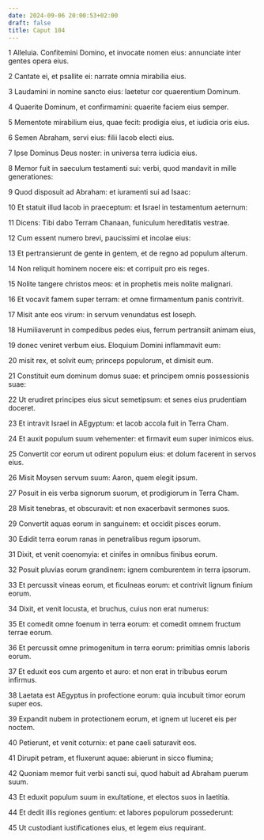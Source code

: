 ```yaml
---
date: 2024-09-06 20:00:53+02:00
draft: false
title: Caput 104
---
```





1 Alleluia. Confitemini Domino, et invocate nomen eius: annunciate inter gentes opera eius.

2 Cantate ei, et psallite ei: narrate omnia mirabilia eius.

3 Laudamini in nomine sancto eius: laetetur cor quaerentium Dominum.

4 Quaerite Dominum, et confirmamini: quaerite faciem eius semper.

5 Mementote mirabilium eius, quae fecit: prodigia eius, et iudicia oris eius.

6 Semen Abraham, servi eius: filii Iacob electi eius.

7 Ipse Dominus Deus noster: in universa terra iudicia eius.

8 Memor fuit in saeculum testamenti sui: verbi, quod mandavit in mille generationes:

9 Quod disposuit ad Abraham: et iuramenti sui ad Isaac:

10 Et statuit illud Iacob in praeceptum: et Israel in testamentum aeternum:

11 Dicens: Tibi dabo Terram Chanaan, funiculum hereditatis vestrae.

12 Cum essent numero brevi, paucissimi et incolae eius:

13 Et pertransierunt de gente in gentem, et de regno ad populum alterum.

14 Non reliquit hominem nocere eis: et corripuit pro eis reges.

15 Nolite tangere christos meos: et in prophetis meis nolite malignari.

16 Et vocavit famem super terram: et omne firmamentum panis contrivit.

17 Misit ante eos virum: in servum venundatus est Ioseph.

18 Humiliaverunt in compedibus pedes eius, ferrum pertransiit animam eius,

19 donec veniret verbum eius. Eloquium Domini inflammavit eum:

20 misit rex, et solvit eum; princeps populorum, et dimisit eum.

21 Constituit eum dominum domus suae: et principem omnis possessionis suae:

22 Ut erudiret principes eius sicut semetipsum: et senes eius prudentiam doceret.

23 Et intravit Israel in AEgyptum: et Iacob accola fuit in Terra Cham.

24 Et auxit populum suum vehementer: et firmavit eum super inimicos eius.

25 Convertit cor eorum ut odirent populum eius: et dolum facerent in servos eius.

26 Misit Moysen servum suum: Aaron, quem elegit ipsum.

27 Posuit in eis verba signorum suorum, et prodigiorum in Terra Cham.

28 Misit tenebras, et obscuravit: et non exacerbavit sermones suos.

29 Convertit aquas eorum in sanguinem: et occidit pisces eorum.

30 Edidit terra eorum ranas in penetralibus regum ipsorum.

31 Dixit, et venit coenomyia: et cinifes in omnibus finibus eorum.

32 Posuit pluvias eorum grandinem: ignem comburentem in terra ipsorum.

33 Et percussit vineas eorum, et ficulneas eorum: et contrivit lignum finium eorum.

34 Dixit, et venit locusta, et bruchus, cuius non erat numerus:

35 Et comedit omne foenum in terra eorum: et comedit omnem fructum terrae eorum.

36 Et percussit omne primogenitum in terra eorum: primitias omnis laboris eorum.

37 Et eduxit eos cum argento et auro: et non erat in tribubus eorum infirmus.

38 Laetata est AEgyptus in profectione eorum: quia incubuit timor eorum super eos.

39 Expandit nubem in protectionem eorum, et ignem ut luceret eis per noctem.

40 Petierunt, et venit coturnix: et pane caeli saturavit eos.

41 Dirupit petram, et fluxerunt aquae: abierunt in sicco flumina;

42 Quoniam memor fuit verbi sancti sui, quod habuit ad Abraham puerum suum.

43 Et eduxit populum suum in exultatione, et electos suos in laetitia.

44 Et dedit illis regiones gentium: et labores populorum possederunt:

45 Ut custodiant iustificationes eius, et legem eius requirant.

